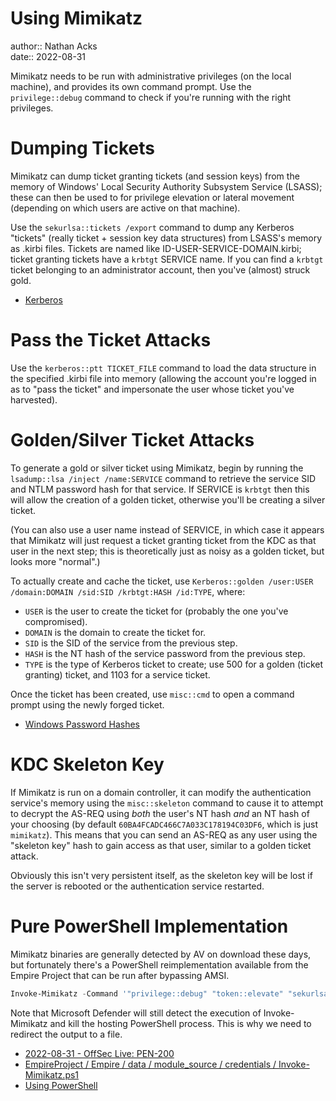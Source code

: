 # Using Mimikatz

author:: Nathan Acks  
date:: 2022-08-31

Mimikatz needs to be run with administrative privileges (on the local machine), and provides its own command prompt. Use the `privilege::debug` command to check if you're running with the right privileges.

# Dumping Tickets

Mimikatz can dump ticket granting tickets (and session keys) from the memory of Windows' Local Security Authority Subsystem Service (LSASS); these can then be used to for privilege elevation or lateral movement (depending on which users are active on that machine).

Use the `sekurlsa::tickets /export` command to dump any Kerberos "tickets" (really ticket + session key data structures) from LSASS's memory as .kirbi files. Tickets are named like ID-USER-SERVICE-DOMAIN.kirbi; ticket granting tickets have a `krbtgt` SERVICE name. If you can find a `krbtgt` ticket belonging to an administrator account, then you've (almost) struck gold.

* [Kerberos](kerberos.md)

# Pass the Ticket Attacks

Use the `kerberos::ptt TICKET_FILE` command to load the data structure in the specified .kirbi file into memory (allowing the account you're logged in as to "pass the ticket" and impersonate the user whose ticket you've harvested).

# Golden/Silver Ticket Attacks

To generate a gold or silver ticket using Mimikatz, begin by running the `lsadump::lsa /inject /name:SERVICE` command to retrieve the service SID and NTLM password hash for that service. If SERVICE is `krbtgt` then this will allow the creation of a golden ticket, otherwise you'll be creating a silver ticket.

(You can also use a user name instead of SERVICE, in which case it appears that Mimikatz will just request a ticket granting ticket from the KDC as that user in the next step; this is theoretically just as noisy as a golden ticket, but looks more "normal".)

To actually create and cache the ticket, use `Kerberos::golden /user:USER /domain:DOMAIN /sid:SID /krbtgt:HASH /id:TYPE`, where:

* `USER` is the user to create the ticket for (probably the one you've compromised).
* `DOMAIN` is the domain to create the ticket for.
* `SID` is the SID of the service from the previous step.
* `HASH` is the NT hash of the service password from the previous step.
* `TYPE` is the type of Kerberos ticket to create; use 500 for a golden (ticket granting) ticket, and 1103 for a service ticket.

Once the ticket has been created, use `misc::cmd` to open a command prompt using the newly forged ticket.

* [Windows Password Hashes](windows-password-hashes.md)

# KDC Skeleton Key

If Mimikatz is run on a domain controller, it can modify the authentication service's memory using the `misc::skeleton` command to cause it to attempt to decrypt the AS-REQ using *both* the user's NT hash *and* an NT hash of your choosing (by default `60BA4FCADC466C7A033C178194C03DF6`, which is just `mimikatz`).  This means that you can send an AS-REQ as any user using the "skeleton key" hash to gain access as that user, similar to a golden ticket attack.

Obviously this isn't very persistent itself, as the skeleton key will be lost if the server is rebooted or the authentication service restarted.

# Pure PowerShell Implementation

Mimikatz binaries are generally detected by AV on download these days, but fortunately there's a PowerShell reimplementation available from the Empire Project that can be run after bypassing AMSI.

```powershell
Invoke-Mimikatz -Command '"privilege::debug" "token::elevate" "sekurlsa::logonpasswords" "lsadump::sam" "exit"' > C:\mkat.txt
```

Note that Microsoft Defender will still detect the execution of Invoke-Mimikatz and kill the hosting PowerShell process. This is why we need to redirect the output to a file.

* [2022-08-31 - OffSec Live: PEN-200](../log/2022-08-31-offsec-live-pen-200.md)
* [EmpireProject / Empire / data / module_source / credentials / Invoke-Mimikatz.ps1](https://github.com/EmpireProject/Empire/blob/master/data/module_source/credentials/Invoke-Mimikatz.ps1)
* [Using PowerShell](powershell.md)
